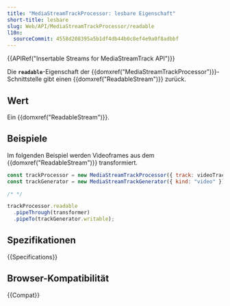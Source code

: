 ```yaml
---
title: "MediaStreamTrackProcessor: lesbare Eigenschaft"
short-title: lesbare
slug: Web/API/MediaStreamTrackProcessor/readable
l10n:
  sourceCommit: 4558d208395a5b1df4db44b0c8ef4e9a0f8adbbf
---
```


{{APIRef("Insertable Streams for MediaStreamTrack API")}}

Die **`readable`**-Eigenschaft der {{domxref("MediaStreamTrackProcessor")}}-Schnittstelle gibt einen {{domxref("ReadableStream")}} zurück.

## Wert

Ein {{domxref("ReadableStream")}}.

## Beispiele

Im folgenden Beispiel werden Videoframes aus dem {{domxref("ReadableStream")}} transformiert.

```js
const trackProcessor = new MediaStreamTrackProcessor({ track: videoTrack });
const trackGenerator = new MediaStreamTrackGenerator({ kind: "video" });

/* */

trackProcessor.readable
  .pipeThrough(transformer)
  .pipeTo(trackGenerator.writable);
```

## Spezifikationen

{{Specifications}}

## Browser-Kompatibilität

{{Compat}}
